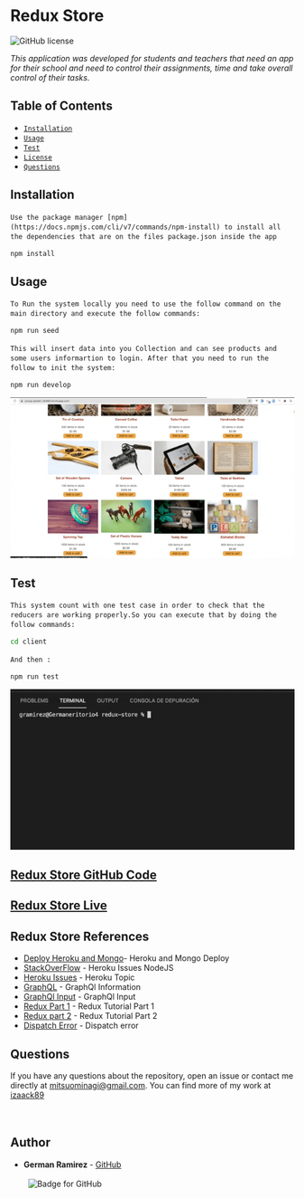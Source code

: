 # Redux Store

![GitHub license](https://img.shields.io/badge/Licenses-MIT-blue.svg)

_This application was developed for students and teachers that need an app for their school and need to control their assignments, time and take overall control of their tasks._ 

## Table of Contents

- [`Installation`](#installation)
- [`Usage`](#usage)
- [`Test`](#test)
- [`License`](#license)
- [`Questions`](#questions)

## Installation

`Use the package manager [npm](https://docs.npmjs.com/cli/v7/commands/npm-install) to install all the dependencies that are on the files package.json inside the app`

```bash
npm install
```

## Usage

`To Run the system locally you need to use the follow command on the main directory and execute the follow commands:`

```bash
npm run seed
```
`This will insert data into you Collection and can see products and some users informartion to login. After that you need to run the follow to init the system:`
```bash
npm run develop
```

![System View](./readmeFiles/mern.gif)


## Test

`This system count with one test case in order to check that the reducers are working properly.So you can execute that by doing the follow commands:`

```bash
cd client
```
`And then :`

```bash
npm run test
```
![Test View](./readmeFiles/mern-test.gif)

## [Redux Store GitHub Code](https://github.com/izaack89/book-search-engine)

## [Redux Store Live](https://young-garden-30489.herokuapp.com/ )

## Redux Store References
- [Deploy Heroku and Mongo](https://coding-boot-camp.github.io/full-stack/mongodb/deploy-with-heroku-and-mongodb-atlas)- Heroku and Mongo Deploy
- [StackOverFlow](https://stackoverflow.com/questions/18660474/push-rejected-failed-to-compile-node-js-app-heroku) - Heroku Issues NodeJS
- [Heroku Issues](https://help.heroku.com/6235QYN4/why-is-my-node-js-build-failing-because-of-no-matching-node-versions) - Heroku Topic
- [GraphQL](https://graphql.org/graphql-js/) - GraphQl Information
- [GraphQl Input](https://graphql.org/graphql-js/mutations-and-input-types/) - GraphQl Input
- [Redux Part 1](https://redux.js.org/tutorials/fundamentals/part-1-overview) - Redux Tutorial Part 1
- [Redux part 2](https://redux.js.org/tutorials/fundamentals/part-2-concepts-data-flow) - Redux Tutorial Part 2
- [Dispatch Error](https://stackoverflow.com/questions/35443167/dispatch-is-not-a-function-when-argument-to-maptodispatchtoprops-in-redux) - Dispatch error 


## Questions

If you have any questions about the repository, open an issue or contact me directly at mitsuominagi@gmail.com. You can find more of my work at [izaack89](https://github.com/izaack89)
\
&nbsp;\
&nbsp;
## Author

- **German Ramirez** - [GitHub](https://github.com/izaack89/)
\
&nbsp;\
&nbsp;
![Badge for GitHub](https://img.shields.io/github/languages/top/izaack89/redux-store?style=plastic&logo=github)
